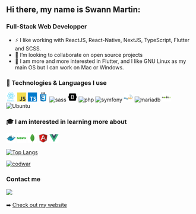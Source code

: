 
## Hi there, my name is Swann Martin:
### Full-Stack Web Developper

- ⚡ I like working with ReactJS, React-Native, NextJS, TypeScript, Flutter and SCSS.
- 👯 I’m looking to collaborate on open source projects
- 🌱 I am more and more interested in Flutter, and I like GNU Linux as my main OS but I can work on Mac or Windows.


### :wrench: Technologies & Languages I use
 <p>
<img src="https://raw.githubusercontent.com/devicons/devicon/master/icons/react/react-original-wordmark.svg" alt="react" title="ReactJS" width="25" height="25" />

<img src="https://raw.githubusercontent.com/devicons/devicon/master/icons/javascript/javascript-original.svg" alt="javascript" title="JavaScript" width="25" height="25" />
<img src="https://raw.githubusercontent.com/devicons/devicon/master/icons/typescript/typescript-original.svg" alt="typescript" title="TypeScript" width="25" height="25" />


<img src="https://raw.githubusercontent.com/devicons/devicon/master/icons/css3/css3-original-wordmark.svg" alt="css3" title="css" width="25" height="25" />
<img src="https://user-images.githubusercontent.com/71760899/116682993-4cee7900-a9af-11eb-889d-49fbc9ebb2f8.png" alt="sass" title="sass" width="25" height="25" />
<img src="https://raw.githubusercontent.com/devicons/devicon/master/icons/bootstrap/bootstrap-plain.svg" alt="bootstrap" title="bootstrap" width="25" height="25" />

<img src="https://user-images.githubusercontent.com/71760899/116664772-33dacd80-a999-11eb-99d6-be6a10726c4c.png" alt="php" title="php" width="25" height="25" />
<img src="https://user-images.githubusercontent.com/71760899/116664148-5b7d6600-a998-11eb-967d-eb09c65b8a3c.png" alt="symfony" width="25" title ="symfony" height="25" />

<img src="https://raw.githubusercontent.com/devicons/devicon/master/icons/mysql/mysql-original-wordmark.svg" alt="mysql" width="25" title="mysql" height="25" />
 <img src="https://user-images.githubusercontent.com/71760899/116682263-52978f00-a9ae-11eb-94c7-516d9ad4cd35.png" alt="mariadb" title="mariadb" width="25" height="25" />
<img src="https://raw.githubusercontent.com/devicons/devicon/master/icons/nodejs/nodejs-original-wordmark.svg" alt="nodejs" title = "nodejs" width="25" height="25" />
 
<img src="https://user-images.githubusercontent.com/71760899/116666565-6259a800-a99b-11eb-9f4a-72f6a6587066.png" alt="Ubuntu" title="ubuntu" width="25" height="25" />



### :mortar_board: I am interested in learning more about
<p>
 <img src="https://raw.githubusercontent.com/devicons/devicon/master/icons/docker/docker-original.svg" alt="Docker" title="Docker" width="25" height="25" />
 <img src="https://raw.githubusercontent.com/devicons/devicon/master/icons/nginx/nginx-original.svg" alt="nginx" title="nginx" width="25" height="25" />
 <img src="https://raw.githubusercontent.com/devicons/devicon/master/icons/mongodb/mongodb-original.svg" alt="mongodb" title="mongodb" width="25" height="25" />
 <img src="https://raw.githubusercontent.com/devicons/devicon/master/icons/angularjs/angularjs-original.svg" alt="angular-js" title="angular" width="25" height="25" />
 <img src="https://raw.githubusercontent.com/devicons/devicon/master/icons/vuejs/vuejs-original.svg" alt="vue" title="VueJS" width="25" height="25" />
</p>


 
[![Top Langs](https://github-readme-stats.vercel.app/api/top-langs/?username=swann-martin&layout=compact)](https://github.com/swann-martin/github-readme-stats)

<a href="https://www.codewars.com/users/swannwho/" target="_blank" rel="noopener noreferrer">
 <img src="https://www.codewars.com/users/swannwho/badges/micro" alt="codwar" title="codewar"/>
</a>

### Contact me
[![](https://img.shields.io/badge/linkedin-%230077B5.svg?&style=for-the-badge&logo=linkedin&logoColor=white0e76a8)](https://www.linkedin.com/in/swann-martin/) 


:arrow_right: [Check out my website](https://swannmartin.xyz/)


